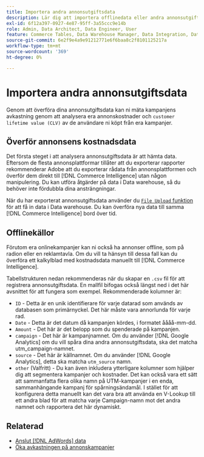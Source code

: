 ```yaml
---
title: Importera andra annonsutgiftsdata
description: Lär dig att importera offlinedata eller andra annonsutgifter till [!DNL Commerce Intelligence].
exl-id: 6f12a397-0927-4e87-95ff-3a55ccc9e14b
role: Admin, Data Architect, Data Engineer, User
feature: Commerce Tables, Data Warehouse Manager, Data Integration, Data Import/Export
source-git-commit: 6e2f9e4a9e91212771e6f6baa8c2f8101125217a
workflow-type: tm+mt
source-wordcount: '369'
ht-degree: 0%

---
```


# Importera andra annonsutgiftsdata

Genom att överföra dina annonsutgiftsdata kan ni mäta kampanjens avkastning genom att analysera era annonskostnader och `customer lifetime value (CLV)` av de användare ni köpt från era kampanjer.

## Överför annonsens kostnadsdata

Det första steget i att analysera annonsutgiftsdata är att hämta data. Eftersom de flesta annonsplattformar tillåter att du exporterar rapporter rekommenderar Adobe att du exporterar rådata från annonsplattformen och överför dem direkt till [!DNL Commerce Intelligence] utan någon manipulering. Du kan utföra åtgärder på data i Data warehouse, så du behöver inte fördubbla dina ansträngningar.

När du har exporterat annonsutgiftsdata använder du [`File Upload` funktion](../connecting-data/using-file-uploader.md) för att få in data i Data warehouse. Du kan överföra nya data till samma [!DNL Commerce Intelligence] bord över tid.

## Offlinekällor

Förutom era onlinekampanjer kan ni också ha annonser offline, som på radion eller en reklamtavla. Om du vill ta hänsyn till dessa fall kan du överföra ett kalkylblad med kostnadsdata manuellt till [!DNL Commerce Intelligence].

Tabellstrukturen nedan rekommenderas när du skapar en `.csv` fil för att registrera annonsutgiftsdata. En mallfil bifogas också längst ned i det här avsnittet för att fungera som exempel. Rekommenderade kolumner är:

* `ID` - Detta är en unik identifierare för varje datarad som används av databasen som primärnyckel. Det här måste vara annorlunda för varje rad.
* `Date` - Detta är det datum då kampanjen kördes, i formatet åååå-mm-dd.
* `Amount` - Det här är det belopp som du spenderade på kampanjen.
* `campaign` - Det här är kampanjnamnet. Om du använder [!DNL Google Analytics] om du vill spåra dina andra annonsutgiftsdata, ska det matcha utm\_campaign-namnet.
* `source` - Det här är källnamnet. Om du använder [!DNL Google Analytics], detta ska matcha `utm_source` namn.
* `other` (Valfritt) - Du kan även inkludera ytterligare kolumner som hjälper dig att segmentera kampanjer och kostnader. Det kan också vara ett sätt att sammanfatta flera olika namn på UTM-kampanjer i en enda, sammanhängande kampanj för spårningsändamål. I stället för att konfigurera detta manuellt kan det vara bra att använda en V-Lookup till ett andra blad för att matcha varje Campaign-namn mot det andra namnet och rapportera det här dynamiskt.

## Relaterad

* [Anslut [!DNL AdWords] data](../integrations/google-adwords.md)
* [Öka avkastningen på annonskampanjer](../../analysis/roi-ad-camp.md)
